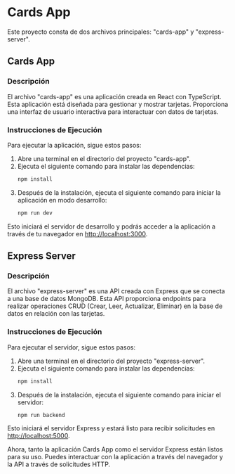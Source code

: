 # Cards App

Este proyecto consta de dos archivos principales: "cards-app" y "express-server".

## Cards App

### Descripción
El archivo "cards-app" es una aplicación creada en React con TypeScript. Esta aplicación está diseñada para gestionar y mostrar tarjetas. Proporciona una interfaz de usuario interactiva para interactuar con datos de tarjetas.

### Instrucciones de Ejecución
Para ejecutar la aplicación, sigue estos pasos:
1. Abre una terminal en el directorio del proyecto "cards-app".
2. Ejecuta el siguiente comando para instalar las dependencias:
    ```bash
    npm install
    ```
3. Después de la instalación, ejecuta el siguiente comando para iniciar la aplicación en modo desarrollo:
    ```bash
    npm run dev
    ```

Esto iniciará el servidor de desarrollo y podrás acceder a la aplicación a través de tu navegador en [http://localhost:3000](http://localhost:3000).

## Express Server

### Descripción
El archivo "express-server" es una API creada con Express que se conecta a una base de datos MongoDB. Esta API proporciona endpoints para realizar operaciones CRUD (Crear, Leer, Actualizar, Eliminar) en la base de datos en relación con las tarjetas.

### Instrucciones de Ejecución
Para ejecutar el servidor, sigue estos pasos:
1. Abre una terminal en el directorio del proyecto "express-server".
2. Ejecuta el siguiente comando para instalar las dependencias:
    ```bash
    npm install
    ```
3. Después de la instalación, ejecuta el siguiente comando para iniciar el servidor:
    ```bash
    npm run backend
    ```

Esto iniciará el servidor Express y estará listo para recibir solicitudes en [http://localhost:5000](http://localhost:5000).

Ahora, tanto la aplicación Cards App como el servidor Express están listos para su uso. Puedes interactuar con la aplicación a través del navegador y la API a través de solicitudes HTTP.
